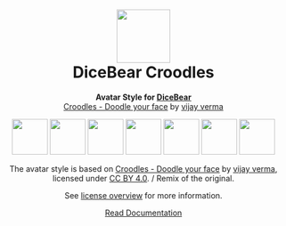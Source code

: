 <h1 align="center"><img src="https://www.dicebear.com/logo-readme.svg" width="96" /> <br />DiceBear Croodles</h1>
<p align="center">
  <strong>Avatar Style for <a href="https://www.dicebear.com/">DiceBear</a></strong><br />
  <a href="https://www.figma.com/community/file/966199982810283152">Croodles - Doodle your face</a> by <a href="https://vijayverma.co/">vijay verma</a>
</p>

<p align="center">
  <img src="https://api.dicebear.com/5.x/croodles/svg?seed=Mimi" width="64" />
  <img src="https://api.dicebear.com/5.x/croodles/svg?seed=Sasha" width="64" />
  <img src="https://api.dicebear.com/5.x/croodles/svg?seed=Lilly" width="64" />
  <img src="https://api.dicebear.com/5.x/croodles/svg?seed=Tigger" width="64" />
  <img src="https://api.dicebear.com/5.x/croodles/svg?seed=Bella" width="64" />
  <img src="https://api.dicebear.com/5.x/croodles/svg?seed=Zoe" width="64" />
  <img src="https://api.dicebear.com/5.x/croodles/svg?seed=Kitty" width="64" />
</p>

<p align="center">
  The avatar style is based on <a href="https://www.figma.com/community/file/966199982810283152">Croodles - Doodle your face</a> by
  <a href="https://vijayverma.co/">vijay verma</a>, licensed under
  <a href="https://creativecommons.org/licenses/by/4.0/">CC BY 4.0</a>. / Remix of the original.
</p>
<p align="center">
  See <a href="https://www.dicebear.com/licenses">license overview</a> for more information.
</p>

<p align="center">
  <a href="https://www.dicebear.com/styles/croodles">
    Read Documentation
  </a>
</p>
